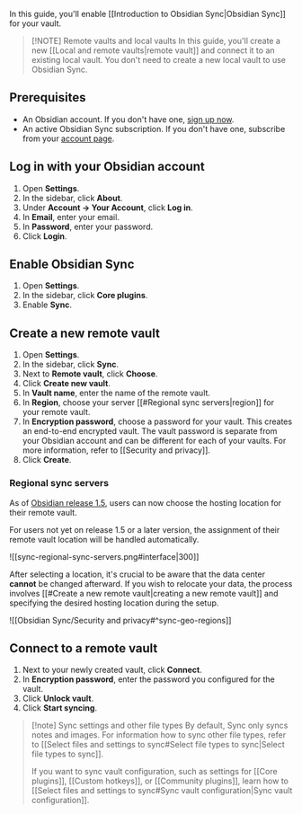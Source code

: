 In this guide, you'll enable [[Introduction to Obsidian Sync|Obsidian Sync]] for your vault.

> [!NOTE] Remote vaults and local vaults
> In this guide, you'll create a new [[Local and remote vaults|remote vault]] and connect it to an existing local vault. You don't need to create a new local vault to use Obsidian Sync.

## Prerequisites

- An Obsidian account. If you don't have one, [sign up now](https://obsidian.md/account#mode=signup).
- An active Obsidian Sync subscription. If you don't have one, subscribe from your [account page](https://obsidian.md/account).

## Log in with your Obsidian account

1. Open **Settings**.
2. In the sidebar, click **About**.
3. Under **Account → Your Account**, click **Log in**.
4. In **Email**, enter your email.
5. In **Password**, enter your password.
6. Click **Login**.

## Enable Obsidian Sync

1. Open **Settings**.
2. In the sidebar, click **Core plugins**.
3. Enable **Sync**.

## Create a new remote vault

1. Open **Settings**.
2. In the sidebar, click **Sync**.
3. Next to **Remote vault**, click **Choose**.
4. Click **Create new vault**.
5. In **Vault name**, enter the name of the remote vault.
6. In **Region**, choose your server [[#Regional sync servers|region]] for your remote vault. 
7. In **Encryption password**, choose a password for your vault. This creates an end-to-end encrypted vault. The vault password is separate from your Obsidian account and can be different for each of your vaults. For more information, refer to [[Security and privacy]].
8. Click **Create**.

### Regional sync servers

As of [Obsidian release 1.5](https://obsidian.md/changelog/2023-11-20-desktop-v1.5.0/), users can now choose the hosting location for their remote vault. 

For users not yet on release 1.5 or a later version, the assignment of their remote vault location will be handled automatically. 

![[sync-regional-sync-servers.png#interface|300]]

After selecting a location, it's crucial to be aware that the data center **cannot** be changed afterward. If you wish to relocate your data, the process involves [[#Create a new remote vault|creating a new remote vault]] and specifying the desired hosting location during the setup.

![[Obsidian Sync/Security and privacy#^sync-geo-regions]]

## Connect to a remote vault

1. Next to your newly created vault, click **Connect**.
2. In **Encryption password**, enter the password you configured for the vault.
3. Click **Unlock vault**.
4. Click **Start syncing**.

> [!note] Sync settings and other file types
> By default, Sync only syncs notes and images. For information how to sync other file types, refer to [[Select files and settings to sync#Select file types to sync|Select file types to sync]].
>
> If you want to sync vault configuration, such as settings for [[Core plugins]], [[Custom hotkeys]], or [[Community plugins]], learn how to [[Select files and settings to sync#Sync vault configuration|Sync vault configuration]].
